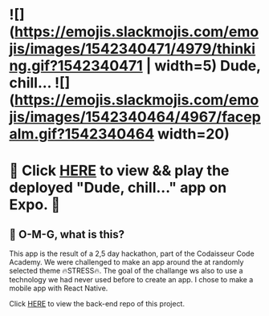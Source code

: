 # ![](https://emojis.slackmojis.com/emojis/images/1542340471/4979/thinking.gif?1542340471 | width=5) Dude, chill... ![](https://emojis.slackmojis.com/emojis/images/1542340464/4967/facepalm.gif?1542340464 width=20)

# :eyes:  Click [HERE](https://expo.io/@jetskevdwouden/dude_chill_) to view && play the deployed "Dude, chill..." app on Expo.  :eyes:

## :information_desk_person: O-M-G, what is this?
This app is the result of a 2,5 day hackathon, part of the Codaisseur Code Academy.
We were challenged to make an app around the at randomly selected theme :fire:STRESS:fire:. The goal of the challange ws also to use a technology we had never used before to create an app.
I chose to make a mobile app with React Native.

Click [HERE](https://github.com/JetskevdWouden/dude_chill_api) to view the back-end repo of this project.
